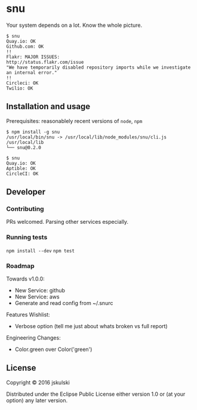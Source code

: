 # snu

Your system depends on a lot.
Know the whole picture.

```
$ snu
Quay.io: OK
Github.com: OK
!!
Flakr: MAJOR ISSUES:
http://status.flakr.com/issue
"We have temporarily disabled repository imports while we investigate an internal error."
!!
Circleci: OK
Twilio: OK
```

## Installation and usage

Prerequisites: reasonablely recent versions of `node`, `npm`

```
$ npm install -g snu
/usr/local/bin/snu -> /usr/local/lib/node_modules/snu/cli.js
/usr/local/lib
└── snu@0.2.0

$ snu
Quay.io: OK
Aptible: OK
CircleCI: OK
```

## Developer

### Contributing

PRs welcomed. Parsing other services especially.

### Running tests

`npm install --dev`
`npm test`


### Roadmap

Towards v1.0.0:
- New Service: github
- New Service: aws
- Generate and read config from ~/.snurc

Features Wishlist:
- Verbose option (tell me just about whats broken vs full report)

Engineering Changes:
- Color.green over Color('green')

## License

Copyright © 2016 jskulski

Distributed under the Eclipse Public License either version 1.0 or (at
your option) any later version.
